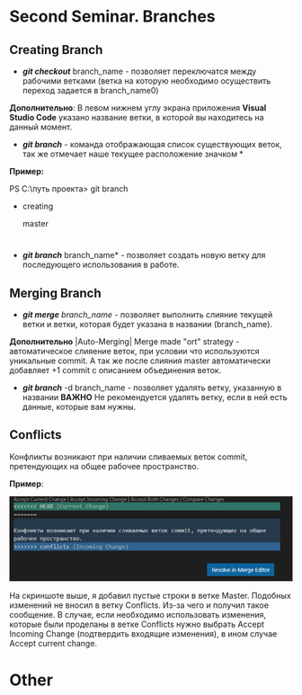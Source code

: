 # Second Seminar. Branches

## Creating Branch

* **_git checkout_** branch_name - позволяет переключатся между рабочими ветками  (ветка на которую необходимо осуществить переход задается в branch_name0) 

**Дополнительно**: В левом нижнем углу экрана приложения **Visual Studio Code** указано название ветки, в которой вы находитесь на данный момент.

* **_git branch_** - команда отображающая список существующих веток, так же отмечает наше текущее расположение значком * 

**Пример:**

PS C:\путь проекта> git branch
* creating

  master


#
* **_git branch_** branch_name* -  позволяет создать новую ветку для последующего использования в работе. 


## Merging Branch


* **_git merge_** *branch_name*  - позволяет выполнить слияние текущей ветки и ветки, которая будет указана в названии (branch_name). 

**Дополнительно** |Auto-Merging| Merge made "ort" strategy - автоматическое слияение веток, при условии что используются уникальные commit. А так же после слияния master автоматически добавляет +1 commit с описанием объединения веток.

* **_git branch_** -d branch_name - позволяет удалять ветку, указанную в названии **ВАЖНО** Не рекомендуется удалять ветку, если в ней есть данные, которые вам нужны.


## Conflicts

Конфликты возникают при наличии сливаемых веток commit, претендующих на общее  рабочее пространство.

**Пример**: 

![Conflicts_screen](Conflicts_screenshot.png)

На скриншоте выше, я добавил пустые строки в ветке Master. Подобных изменений не вносил в ветку Conflicts. Из-за чего и получил такое сообщение. В случае, если необходимо использовать изменения, которые были проделаны в ветке Conflicts нужно выбрать Accept Incoming Change (подтвердить входящие изменения), в ином случае Accept current change.


# Other


